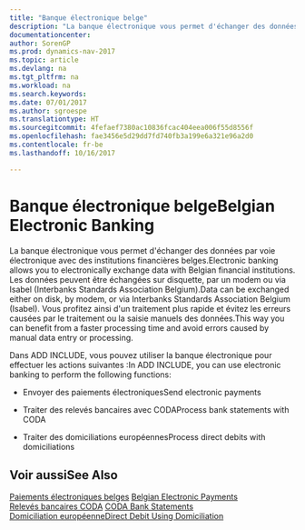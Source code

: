 ```yaml
---
title: "Banque électronique belge"
description: "La banque électronique vous permet d'échanger des données par voie électronique avec des institutions financières belges. Les données peuvent être échangées sur disquette, par un modem ou via Isabel (Interbanks Standards Association Belgium). Vous profitez ainsi d'un traitement plus rapide et évitez les erreurs causées par le traitement ou la saisie manuels des données."
documentationcenter: 
author: SorenGP
ms.prod: dynamics-nav-2017
ms.topic: article
ms.devlang: na
ms.tgt_pltfrm: na
ms.workload: na
ms.search.keywords: 
ms.date: 07/01/2017
ms.author: sgroespe
ms.translationtype: HT
ms.sourcegitcommit: 4fefaef7380ac10836fcac404eea006f55d8556f
ms.openlocfilehash: fae3456e5d29dd7fd740fb3a199e6a321e96a2d0
ms.contentlocale: fr-be
ms.lasthandoff: 10/16/2017

---
```

# <a name="belgian-electronic-banking"></a><span data-ttu-id="d4c14-105">Banque électronique belge</span><span class="sxs-lookup"><span data-stu-id="d4c14-105">Belgian Electronic Banking</span></span>
<span data-ttu-id="d4c14-106">La banque électronique vous permet d'échanger des données par voie électronique avec des institutions financières belges.</span><span class="sxs-lookup"><span data-stu-id="d4c14-106">Electronic banking allows you to electronically exchange data with Belgian financial institutions.</span></span> <span data-ttu-id="d4c14-107">Les données peuvent être échangées sur disquette, par un modem ou via Isabel (Interbanks Standards Association Belgium).</span><span class="sxs-lookup"><span data-stu-id="d4c14-107">Data can be exchanged either on disk, by modem, or via Interbanks Standards Association Belgium (Isabel).</span></span> <span data-ttu-id="d4c14-108">Vous profitez ainsi d'un traitement plus rapide et évitez les erreurs causées par le traitement ou la saisie manuels des données.</span><span class="sxs-lookup"><span data-stu-id="d4c14-108">This way you can benefit from a faster processing time and avoid errors caused by manual data entry or processing.</span></span>  
  
 <span data-ttu-id="d4c14-109">Dans ADD INCLUDE<!--[!INCLUDE[nav_current_short](../../includes/nav_current_short_md.md)]-->, vous pouvez utiliser la banque électronique pour effectuer les actions suivantes :</span><span class="sxs-lookup"><span data-stu-id="d4c14-109">In ADD INCLUDE<!--[!INCLUDE[nav_current_short](../../includes/nav_current_short_md.md)]-->, you can use electronic banking to perform the following functions:</span></span>  
  
-   <span data-ttu-id="d4c14-110">Envoyer des paiements électroniques</span><span class="sxs-lookup"><span data-stu-id="d4c14-110">Send electronic payments</span></span>  
  
-   <span data-ttu-id="d4c14-111">Traiter des relevés bancaires avec CODA</span><span class="sxs-lookup"><span data-stu-id="d4c14-111">Process bank statements with CODA</span></span>  
  
-   <span data-ttu-id="d4c14-112">Traiter des domiciliations européennes</span><span class="sxs-lookup"><span data-stu-id="d4c14-112">Process direct debits with domiciliations</span></span>  
  
## <a name="see-also"></a><span data-ttu-id="d4c14-113">Voir aussi</span><span class="sxs-lookup"><span data-stu-id="d4c14-113">See Also</span></span>  
 <span data-ttu-id="d4c14-114">[Paiements électroniques belges](belgian-electronic-payments.md) </span><span class="sxs-lookup"><span data-stu-id="d4c14-114">[Belgian Electronic Payments](belgian-electronic-payments.md) </span></span>  
 <span data-ttu-id="d4c14-115">[Relevés bancaires CODA](coda-bank-statements.md) </span><span class="sxs-lookup"><span data-stu-id="d4c14-115">[CODA Bank Statements](coda-bank-statements.md) </span></span>  
 [<span data-ttu-id="d4c14-116">Domiciliation européenne</span><span class="sxs-lookup"><span data-stu-id="d4c14-116">Direct Debit Using Domiciliation</span></span>](direct-debit-using-domiciliation.md)
